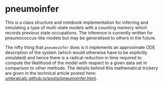 # pneumoinfer

This is a class structure and notebook implementation for inferring and simulating a type of multi-state models with a counting memory which records previous state occupations. The inference is currently written for pneumococcus-like models but may be generalised to others in the future.

The nifty thing that `pneumoinfer` does is it implements an approximate ODE description of the system (which would otherwise have to be explicitly simulated) and hence there is a radical reduction in time required to compute the likelihood of the model with respect to a given data set in comparison to other methods. The details behind this mathematical trickery are given in the technical article posted here: [umbralcalc.github.io/posts/pneumoinfer.html](https://umbralcalc.github.io/posts/pneumoinfer.html).